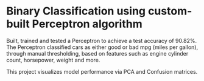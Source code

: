 # Binary Classification using custom-built Perceptron algorithm

Built, trained and tested a Perceptron to achieve a test accuracy of 90.82%.
The Perceptron classified cars as either good or bad mpg (miles per gallon), through manual thresholding, based on features such as engine cylinder count, horsepower, weight and more.

This project visualizes model performance via PCA and Confusion matrices.
